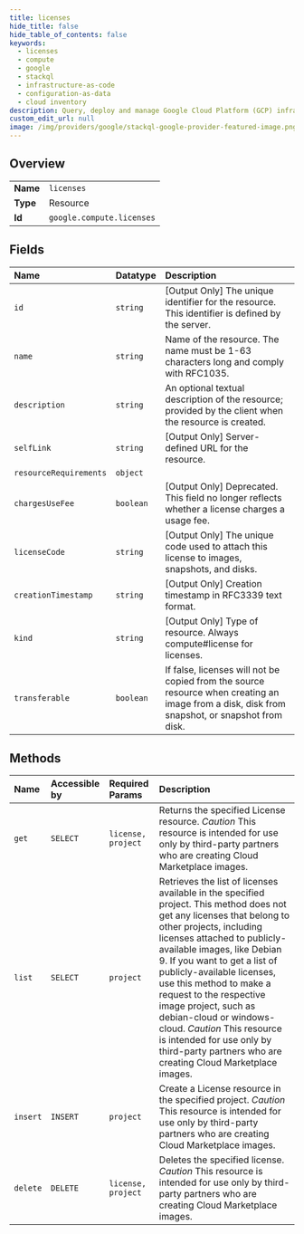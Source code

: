 ```yaml
---
title: licenses
hide_title: false
hide_table_of_contents: false
keywords:
  - licenses
  - compute
  - google    
  - stackql
  - infrastructure-as-code
  - configuration-as-data
  - cloud inventory
description: Query, deploy and manage Google Cloud Platform (GCP) infrastructure and resources using SQL
custom_edit_url: null
image: /img/providers/google/stackql-google-provider-featured-image.png
---
```

  
    

## Overview
<table><tbody>
<tr><td><b>Name</b></td><td><code>licenses</code></td></tr>
<tr><td><b>Type</b></td><td>Resource</td></tr>
<tr><td><b>Id</b></td><td><code>google.compute.licenses</code></td></tr>
</tbody></table>

## Fields
| Name | Datatype | Description |
|:-----|:---------|:------------|
| `id` | `string` | [Output Only] The unique identifier for the resource. This identifier is defined by the server. |
| `name` | `string` | Name of the resource. The name must be 1-63 characters long and comply with RFC1035. |
| `description` | `string` | An optional textual description of the resource; provided by the client when the resource is created. |
| `selfLink` | `string` | [Output Only] Server-defined URL for the resource. |
| `resourceRequirements` | `object` |  |
| `chargesUseFee` | `boolean` | [Output Only] Deprecated. This field no longer reflects whether a license charges a usage fee. |
| `licenseCode` | `string` | [Output Only] The unique code used to attach this license to images, snapshots, and disks. |
| `creationTimestamp` | `string` | [Output Only] Creation timestamp in RFC3339 text format. |
| `kind` | `string` | [Output Only] Type of resource. Always compute#license for licenses. |
| `transferable` | `boolean` | If false, licenses will not be copied from the source resource when creating an image from a disk, disk from snapshot, or snapshot from disk. |
## Methods
| Name | Accessible by | Required Params | Description |
|:-----|:--------------|:----------------|:------------|
| `get` | `SELECT` | `license, project` | Returns the specified License resource. *Caution* This resource is intended for use only by third-party partners who are creating Cloud Marketplace images.  |
| `list` | `SELECT` | `project` | Retrieves the list of licenses available in the specified project. This method does not get any licenses that belong to other projects, including licenses attached to publicly-available images, like Debian 9. If you want to get a list of publicly-available licenses, use this method to make a request to the respective image project, such as debian-cloud or windows-cloud. *Caution* This resource is intended for use only by third-party partners who are creating Cloud Marketplace images.  |
| `insert` | `INSERT` | `project` | Create a License resource in the specified project. *Caution* This resource is intended for use only by third-party partners who are creating Cloud Marketplace images.  |
| `delete` | `DELETE` | `license, project` | Deletes the specified license. *Caution* This resource is intended for use only by third-party partners who are creating Cloud Marketplace images.  |
